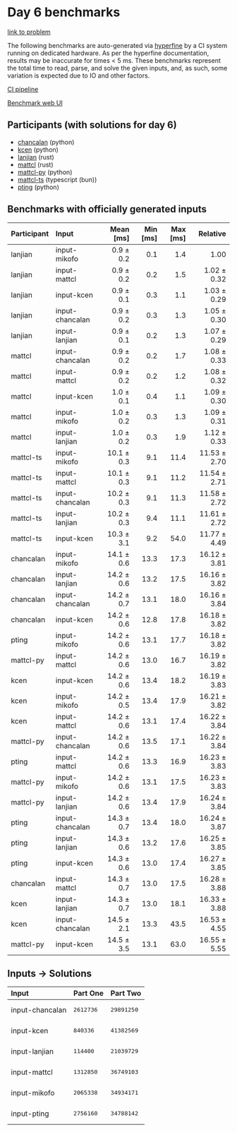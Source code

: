 # Day 6 benchmarks

[link to problem](https://adventofcode.com/2023/day/6)

The following benchmarks are auto-generated via
[hyperfine](https://github.com/sharkdp/hyperfine) by a CI system running on
dedicated hardware. As per the hyperfine documentation, results may be
inaccurate for times < 5 ms. These benchmarks represent the total time to read,
parse, and solve the given inputs, and, as such, some variation is expected due
to IO and other factors.

[CI pipeline](http://ci.papercode.net:8080/teams/main/pipelines/aoc2023)

[Benchmark web UI](https://aoc.ancalagon.black)


## Participants (with solutions for day 6)

- [chancalan](https://github.com/chancalan/aoc2023) (python)
- [kcen](https://github.com/kcen/aoc2023) (python)
- [lanjian](https://github.com/lanjian/aoc-2023) (rust)
- [mattcl](https://github.com/mattcl/aoc2023) (rust)
- [mattcl-py](https://github.com/mattcl/aoc2023-py) (python)
- [mattcl-ts](https://github.com/mattcl/aoc2023-js) (typescript (bun))
- [pting](https://github.com/pting/aoc2023) (python)


## Benchmarks with officially generated inputs

| Participant | Input | Mean [ms] | Min [ms] | Max [ms] | Relative |
|:---|:---|---:|---:|---:|---:|
| lanjian | input-mikofo | 0.9 ± 0.2 | 0.1 | 1.4 | 1.00 |
| lanjian | input-mattcl | 0.9 ± 0.2 | 0.2 | 1.5 | 1.02 ± 0.32 |
| lanjian | input-kcen | 0.9 ± 0.1 | 0.3 | 1.1 | 1.03 ± 0.29 |
| lanjian | input-chancalan | 0.9 ± 0.2 | 0.3 | 1.3 | 1.05 ± 0.30 |
| lanjian | input-lanjian | 0.9 ± 0.1 | 0.2 | 1.3 | 1.07 ± 0.29 |
| mattcl | input-chancalan | 0.9 ± 0.2 | 0.2 | 1.7 | 1.08 ± 0.33 |
| mattcl | input-mattcl | 0.9 ± 0.2 | 0.2 | 1.2 | 1.08 ± 0.32 |
| mattcl | input-kcen | 1.0 ± 0.1 | 0.4 | 1.1 | 1.09 ± 0.30 |
| mattcl | input-mikofo | 1.0 ± 0.2 | 0.3 | 1.3 | 1.09 ± 0.31 |
| mattcl | input-lanjian | 1.0 ± 0.2 | 0.3 | 1.9 | 1.12 ± 0.33 |
| mattcl-ts | input-mikofo | 10.1 ± 0.3 | 9.1 | 11.4 | 11.53 ± 2.70 |
| mattcl-ts | input-mattcl | 10.1 ± 0.3 | 9.1 | 11.2 | 11.54 ± 2.71 |
| mattcl-ts | input-chancalan | 10.2 ± 0.3 | 9.1 | 11.3 | 11.58 ± 2.72 |
| mattcl-ts | input-lanjian | 10.2 ± 0.3 | 9.4 | 11.1 | 11.61 ± 2.72 |
| mattcl-ts | input-kcen | 10.3 ± 3.1 | 9.2 | 54.0 | 11.77 ± 4.49 |
| chancalan | input-mikofo | 14.1 ± 0.6 | 13.3 | 17.3 | 16.12 ± 3.81 |
| chancalan | input-lanjian | 14.2 ± 0.6 | 13.2 | 17.5 | 16.16 ± 3.82 |
| chancalan | input-chancalan | 14.2 ± 0.7 | 13.1 | 18.0 | 16.16 ± 3.84 |
| chancalan | input-kcen | 14.2 ± 0.6 | 12.8 | 17.8 | 16.18 ± 3.82 |
| pting | input-mikofo | 14.2 ± 0.6 | 13.1 | 17.7 | 16.18 ± 3.82 |
| mattcl-py | input-mattcl | 14.2 ± 0.6 | 13.0 | 16.7 | 16.19 ± 3.82 |
| kcen | input-kcen | 14.2 ± 0.6 | 13.4 | 18.2 | 16.19 ± 3.83 |
| kcen | input-mikofo | 14.2 ± 0.5 | 13.4 | 17.9 | 16.21 ± 3.82 |
| kcen | input-mattcl | 14.2 ± 0.6 | 13.1 | 17.4 | 16.22 ± 3.84 |
| mattcl-py | input-chancalan | 14.2 ± 0.6 | 13.5 | 17.1 | 16.22 ± 3.84 |
| pting | input-mattcl | 14.2 ± 0.6 | 13.3 | 16.9 | 16.23 ± 3.83 |
| mattcl-py | input-mikofo | 14.2 ± 0.6 | 13.1 | 17.5 | 16.23 ± 3.83 |
| mattcl-py | input-lanjian | 14.2 ± 0.6 | 13.4 | 17.9 | 16.24 ± 3.84 |
| pting | input-chancalan | 14.3 ± 0.7 | 13.4 | 18.0 | 16.24 ± 3.87 |
| pting | input-lanjian | 14.3 ± 0.6 | 13.2 | 17.6 | 16.25 ± 3.85 |
| pting | input-kcen | 14.3 ± 0.6 | 13.0 | 17.4 | 16.27 ± 3.85 |
| chancalan | input-mattcl | 14.3 ± 0.7 | 13.0 | 17.5 | 16.28 ± 3.88 |
| kcen | input-lanjian | 14.3 ± 0.7 | 13.0 | 18.1 | 16.33 ± 3.88 |
| kcen | input-chancalan | 14.5 ± 2.1 | 13.3 | 43.5 | 16.53 ± 4.55 |
| mattcl-py | input-kcen | 14.5 ± 3.5 | 13.1 | 63.0 | 16.55 ± 5.55 |


## Inputs -> Solutions

| Input | Part One | Part Two |
|:---|:---|:---|
|input-chancalan|<pre>2612736</pre>|<pre>29891250</pre>|
|input-kcen|<pre>840336</pre>|<pre>41382569</pre>|
|input-lanjian|<pre>114400</pre>|<pre>21039729</pre>|
|input-mattcl|<pre>1312850</pre>|<pre>36749103</pre>|
|input-mikofo|<pre>2065338</pre>|<pre>34934171</pre>|
|input-pting|<pre>2756160</pre>|<pre>34788142</pre>|